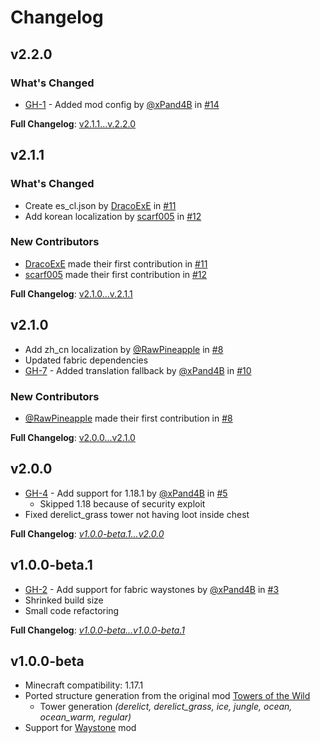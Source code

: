 # Changelog

## v2.2.0
### What's Changed
* [GH-1](https://github.com/xPand4B/Towers_Of_The_Wild_Reworked/issues/1) - Added mod config by [@xPand4B](https://github.com/xPand4B) in [#14](https://github.com/xPand4B/Towers_Of_The_Wild_Reworked/pull/14)

**Full Changelog**: [v2.1.1...v.2.2.0](https://github.com/WaldiNet/Towers_Of_The_Wild_Reworked/compare/v2.1.1...v2.2.0)

## v2.1.1
### What's Changed
* Create es_cl.json by [DracoExE](https://github.com/DracoExE) in [#11](https://github.com/WaldiNet/Towers_Of_The_Wild_Reworked/pull/11)
* Add korean localization by [scarf005](https://github.com/scarf005) in [#12](https://github.com/WaldiNet/Towers_Of_The_Wild_Reworked/pull/12)

### New Contributors
* [DracoExE](https://github.com/DracoExE) made their first contribution in [#11](https://github.com/WaldiNet/Towers_Of_The_Wild_Reworked/pull/11)
* [scarf005](https://github.com/scarf005) made their first contribution in [#12](https://github.com/WaldiNet/Towers_Of_The_Wild_Reworked/pull/12)

**Full Changelog**: [v2.1.0...v.2.1.1](https://github.com/WaldiNet/Towers_Of_The_Wild_Reworked/compare/v2.1.0...v2.1.1)

## v2.1.0
* Add zh_cn localization by [@RawPineapple](https://github.com/RawPineapple) in [#8](https://github.com/xPand4B/Towers_Of_The_Wild_Reworked/pull/8)
* Updated fabric dependencies
* [GH-7](https://github.com/xPand4B/Towers_Of_The_Wild_Reworked/issues/7) - Added translation fallback by [@xPand4B](https://github.com/xPand4B) in [#10](https://github.com/xPand4B/Towers_Of_The_Wild_Reworked/pull/10)

### New Contributors
* [@RawPineapple](https://github.com/RawPineapple) made their first contribution in [#8](https://github.com/xPand4B/Towers_Of_The_Wild_Reworked/pull/8)

**Full Changelog**: [v2.0.0...v2.1.0](https://github.com/xPand4B/Towers_Of_The_Wild_Reworked/compare/v2.0.0...v2.1.0)

## v2.0.0
* [GH-4](https://github.com/xPand4B/Towers_Of_The_Wild_Reworked/issues/4) - Add support for 1.18.1 by [@xPand4B](https://github.com/xPand4B) in [#5](https://github.com/xPand4B/Towers_Of_The_Wild_Reworked/pull/5)
  * Skipped 1.18 because of security exploit
* Fixed derelict_grass tower not having loot inside chest

**Full Changelog**: *[v1.0.0-beta.1...v2.0.0](https://github.com/xPand4B/Towers_Of_The_Wild_Reworked/compare/v1.0.0-beta.1...v2.0.0)*

## v1.0.0-beta.1
* [GH-2](https://github.com/xPand4B/Towers_Of_The_Wild_Reworked/issues/2) - Add support for fabric waystones by [@xPand4B](https://github.com/xPand4B) in [#3](https://github.com/xPand4B/Towers_Of_The_Wild_Reworked/pull/3)
* Shrinked build size
* Small code refactoring

**Full Changelog**: *[v1.0.0-beta...v1.0.0-beta.1](https://github.com/xPand4B/Towers_Of_The_Wild_Reworked/compare/v1.0.0-beta...v1.0.0-beta.1)*

## v1.0.0-beta
* Minecraft compatibility: 1.17.1
* Ported structure generation from the original mod [Towers of the Wild](https://github.com/Idrae/Towers_Of_The_Wild-1.16.3)
  * Tower generation *(derelict, derelict_grass, ice, jungle, ocean, ocean_warm, regular)*
* Support for [Waystone](https://www.curseforge.com/minecraft/mc-mods/waystones-fabric) mod

